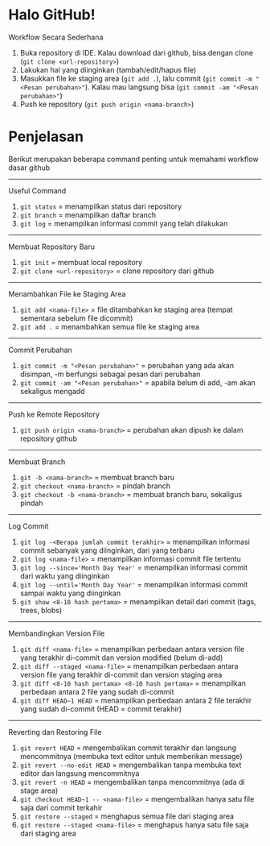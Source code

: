 # Halo GitHub!

Workflow Secara Sederhana
1. Buka repository di IDE. Kalau download dari github, bisa dengan clone (``` git clone <url-repository> ```)
2. Lakukan hal yang diinginkan (tambah/edit/hapus file)
3. Masukkan file ke staging area (``` git add . ```), lalu commit (``` git commit -m "<Pesan perubahan>" ```). Kalau mau langsung bisa (``` git commit -am "<Pesan perubahan>" ```)
4. Push ke repository (``` git push origin <nama-branch> ```)

# Penjelasan

Berikut merupakan beberapa command penting untuk memahami workflow dasar github

---

Useful Command
1. ``` git status ``` = menampilkan status dari repository
2. ``` git branch ``` = menampilkan daftar branch
3. ``` git log ``` = menampilkan informasi commit yang telah dilakukan

---

Membuat Repository Baru
1. ``` git init ``` = membuat local repository
2. ``` git clone <url-repository> ``` = clone repository dari github

---

Menambahkan File ke Staging Area
1. ``` git add <nama-file> ``` = file ditambahkan ke staging area (tempat sementara sebelum file dicommit)
2. ``` git add . ``` = menambahkan semua file ke staging area

---

Commit Perubahan
1. ``` git commit -m "<Pesan perubahan>" ``` = perubahan yang ada akan disimpan, -m berfungsi sebagai pesan dari perubahan
2. ``` git commit -am "<Pesan perubahan>" ``` = apabila belum di add, -am akan sekaligus mengadd

---

Push ke Remote Repository
1. ``` git push origin <nama-branch> ``` = perubahan akan dipush ke dalam repository github

---

Membuat Branch
1. ``` git -b <nama-branch> ``` = membuat branch baru
2. ``` git checkout <nama-branch> ``` = pindah branch
3. ``` git checkout -b <nama-branch> ``` = membuat branch baru, sekaligus pindah

---

Log Commit
1. ``` git log -<Berapa jumlah commit terakhir> ``` = menampilkan informasi commit sebanyak yang diinginkan, dari yang terbaru
2. ``` git log <nama-file> ``` = menampilkan informasi commit file tertentu
3. ``` git log --since='Month Day Year' ``` = menampilkan informasi commit dari waktu yang diinginkan
4. ``` git log --until='Month Day Year' ``` = menampilkan informasi commit sampai waktu yang diinginkan
5. ``` git show <8-10 hash pertama> ``` = menampilkan detail dari commit (tags, trees, blobs)

---

Membandingkan Version File
1. ``` git diff <nama-file> ``` = menampilkan perbedaan antara version file yang terakhir di-commit dan version modified (belum di-add)
2. ``` git diff --staged <nama-file> ``` = menampilkan perbedaan antara version file yang terakhir di-commit dan version staging area
3. ``` git diff <8-10 hash pertama> <8-10 hash pertama> ``` = menampilkan perbedaan antara 2 file yang sudah di-commit
4. ``` git diff HEAD~1 HEAD ``` = menampilkan perbedaan antara 2 file terakhir yang sudah di-commit (HEAD = commit terakhir)

---

Reverting dan Restoring File
1. ``` git revert HEAD ``` = mengembalikan commit terakhir dan langsung mencommitnya (membuka text editor untuk memberikan message)
2. ``` git revert --no-edit HEAD ``` = mengembalikan tanpa membuka text editor dan langsung mencommitnya
3. ``` git revert -n HEAD ``` = mengembalikan tanpa mencommitnya (ada di stage area)
4. ``` git checkout HEAD~1 -- <nama-file> ``` = mengembalikan hanya satu file saja dari commit terkahir
5. ``` git restore --staged ``` = menghapus semua file dari staging area
6. ``` git restore --staged <nama-file> ``` = menghapus hanya satu file saja dari staging area
